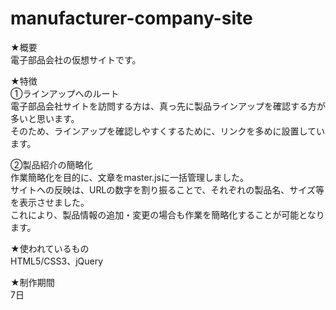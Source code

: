 # manufacturer-company-site  
★概要  
電子部品会社の仮想サイトです。  

★特徴  
①ラインアップへのルート  
電子部品会社サイトを訪問する方は、真っ先に製品ラインアップを確認する方が多いと思います。  
そのため、ラインアップを確認しやすくするために、リンクを多めに設置しています。  

②製品紹介の簡略化  
作業簡略化を目的に、文章をmaster.jsに一括管理しました。  
サイトへの反映は、URLの数字を割り振ることで、それぞれの製品名、サイズ等を表示させました。   
これにより、製品情報の追加・変更の場合も作業を簡略化することが可能となります。  

★使われているもの  
HTML5/CSS3、jQuery
  
★制作期間  
7日
